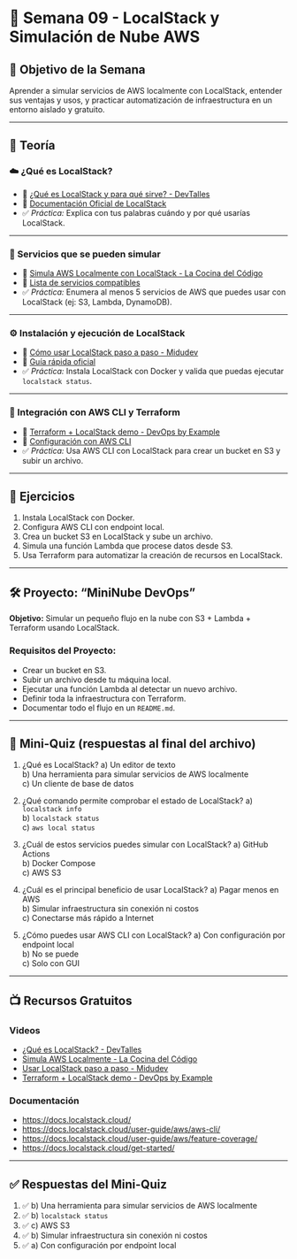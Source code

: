 # 📅 Semana 09 - LocalStack y Simulación de Nube AWS

## 🎯 Objetivo de la Semana
Aprender a simular servicios de AWS localmente con LocalStack, entender sus ventajas y usos, y practicar automatización de infraestructura en un entorno aislado y gratuito.

---

## 📘 Teoría

### ☁️ ¿Qué es LocalStack?

- 🎥 [¿Qué es LocalStack y para qué sirve? - DevTalles](https://www.youtube.com/watch?v=AZpBgvhxKTI)
- 📘 [Documentación Oficial de LocalStack](https://docs.localstack.cloud/)
- ✅ *Práctica:* Explica con tus palabras cuándo y por qué usarías LocalStack.

---

### 🧱 Servicios que se pueden simular

- 🎥 [Simula AWS Localmente con LocalStack - La Cocina del Código](https://www.youtube.com/watch?v=a3-OJ2rTtVQ)
- 📘 [Lista de servicios compatibles](https://docs.localstack.cloud/user-guide/aws/feature-coverage/)
- ✅ *Práctica:* Enumera al menos 5 servicios de AWS que puedes usar con LocalStack (ej: S3, Lambda, DynamoDB).

---

### ⚙️ Instalación y ejecución de LocalStack

- 🎥 [Cómo usar LocalStack paso a paso - Midudev](https://www.youtube.com/watch?v=7a8CKSO3jvU)
- 📘 [Guía rápida oficial](https://docs.localstack.cloud/get-started/)
- ✅ *Práctica:* Instala LocalStack con Docker y valida que puedas ejecutar `localstack status`.

---

### 🔧 Integración con AWS CLI y Terraform

- 🎥 [Terraform + LocalStack demo - DevOps by Example](https://www.youtube.com/watch?v=wulBSWnWTHE)
- 📘 [Configuración con AWS CLI](https://docs.localstack.cloud/user-guide/aws/aws-cli/)
- ✅ *Práctica:* Usa AWS CLI con LocalStack para crear un bucket en S3 y subir un archivo.

---

## 🧪 Ejercicios

1. Instala LocalStack con Docker.
2. Configura AWS CLI con endpoint local.
3. Crea un bucket S3 en LocalStack y sube un archivo.
4. Simula una función Lambda que procese datos desde S3.
5. Usa Terraform para automatizar la creación de recursos en LocalStack.

---

## 🛠 Proyecto: “MiniNube DevOps”

**Objetivo:** Simular un pequeño flujo en la nube con S3 + Lambda + Terraform usando LocalStack.

### Requisitos del Proyecto:
- Crear un bucket en S3.
- Subir un archivo desde tu máquina local.
- Ejecutar una función Lambda al detectar un nuevo archivo.
- Definir toda la infraestructura con Terraform.
- Documentar todo el flujo en un `README.md`.

---

## 🎯 Mini-Quiz (respuestas al final del archivo)

1. ¿Qué es LocalStack?
   a) Un editor de texto  
   b) Una herramienta para simular servicios de AWS localmente  
   c) Un cliente de base de datos  

2. ¿Qué comando permite comprobar el estado de LocalStack?
   a) `localstack info`  
   b) `localstack status`  
   c) `aws local status`  

3. ¿Cuál de estos servicios puedes simular con LocalStack?
   a) GitHub Actions  
   b) Docker Compose  
   c) AWS S3  

4. ¿Cuál es el principal beneficio de usar LocalStack?
   a) Pagar menos en AWS  
   b) Simular infraestructura sin conexión ni costos  
   c) Conectarse más rápido a Internet  

5. ¿Cómo puedes usar AWS CLI con LocalStack?
   a) Con configuración por endpoint local  
   b) No se puede  
   c) Solo con GUI

---

## 📺 Recursos Gratuitos

### Videos
- [¿Qué es LocalStack? - DevTalles](https://www.youtube.com/watch?v=AZpBgvhxKTI)
- [Simula AWS Localmente - La Cocina del Código](https://www.youtube.com/watch?v=a3-OJ2rTtVQ)
- [Usar LocalStack paso a paso - Midudev](https://www.youtube.com/watch?v=7a8CKSO3jvU)
- [Terraform + LocalStack demo - DevOps by Example](https://www.youtube.com/watch?v=wulBSWnWTHE)

### Documentación
- https://docs.localstack.cloud/
- https://docs.localstack.cloud/user-guide/aws/aws-cli/
- https://docs.localstack.cloud/user-guide/aws/feature-coverage/
- https://docs.localstack.cloud/get-started/

---

## ✅ Respuestas del Mini-Quiz

1. ✅ b) Una herramienta para simular servicios de AWS localmente  
2. ✅ b) `localstack status`  
3. ✅ c) AWS S3  
4. ✅ b) Simular infraestructura sin conexión ni costos  
5. ✅ a) Con configuración por endpoint local
